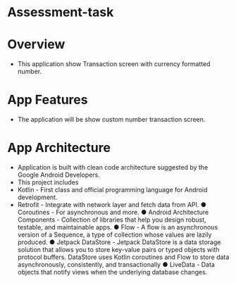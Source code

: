 # Assessment-task

# Overview
- This application show Transaction screen with currency formatted number. 

# App Features
- The application will be show custom number transaction screen.

# App Architecture
- Application is built with clean code architecture suggested by the Google Android Developers.
- This project includes
- Kotlin - First class and official programming language for Android development.
-  Retrofit - Integrate with network layer and fetch data from API.
● Coroutines - For asynchronous and more.
● Android Architecture Components - Collection of libraries that help you design
robust, testable, and maintainable apps.
● Flow - A flow is an asynchronous version of a Sequence, a type of collection
whose values are lazily produced.
● Jetpack DataStore - Jetpack DataStore is a data storage solution that allows
you to store key-value pairs or typed objects with protocol buffers. DataStore
uses Kotlin coroutines and Flow to store data asynchronously, consistently, and
transactionally
● LiveData - Data objects that notify views when the underlying database
changes.
